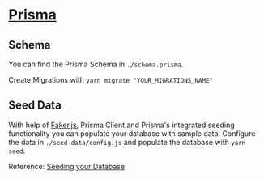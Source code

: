 # [Prisma](https://www.prisma.io)

## Schema

You can find the Prisma Schema in `./schema.prisma`.

Create Migrations with `yarn migrate "YOUR_MIGRATIONS_NAME"`

## Seed Data

With help of [Faker.js](https://github.com/marak/Faker.js/), Prisma Client and Prisma's integrated seeding functionality you can populate your database with sample data. Configure the data in `./seed-data/config.js` and populate the database with `yarn seed`.

Reference: [Seeding your Database](https://www.prisma.io/docs/guides/database/seed-database)
